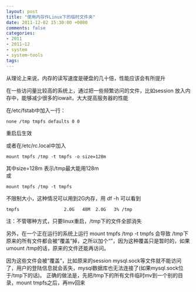 ```yaml
---
layout: post
title: "使用内存作Linux下的临时文件夹"
date: 2011-12-02 15:30:00 +0800
comments: false
categories:
- 2011
- 2011~12
- system
- system~tools
tags:
---
```

从理论上来说，内存的读写速度是硬盘的几十倍，性能应该会有所提升

在一些访问量比较高的系统上，通过把一些频繁访问的文件，比如session 放入内存中，能够减少很多的iowait，大大提高服务器的性能

在/etc/fstab中加入一行：
```
none /tmp tmpfs defaults 0 0
```
重启后生效

或者在/etc/rc.local中加入
```
mount tmpfs /tmp -t tmpfs -o size=128m
```
其中size=128m 表示/tmp最大能用128m  
或  
```
mount tmpfs /tmp -t tmpfs
```
不限制大小，这种情况可以用到2G内存，用 df -h 可以看到
```
tmpfs                 2.0G   48M  2.0G   3% /tmp
```
注：不管哪种方式，只要linux重启，/tmp下的文件全部消失

  另外，在一个正在运行的系统上运行 mount tmpfs /tmp -t tmpfs  会导致 /tmp下原来的所有文件都会被“覆盖”掉，之所以加个“”，因为这种覆盖只是暂时的，如果 umount /tmp的话，原来的文件还能再访问。

  因为这些文件会被“覆盖”，比如原来的session mysql.sock等文件就不能访问了，用户的登陆信息就会丢失，mysql数据库也无法连接了(如果mysql.sock位于/tmp下的话)。
正确的做法是，先把/tmp下的所有文件临时mv到一个别的目录，mount tmpfs之后，再mv回来

